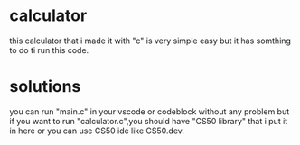 # calculator
this calculator that i made it with "c" is very simple easy but it has somthing to do ti run this code.

# solutions
you can run "main.c" in your vscode or codeblock without any problem but if you want to run "calculator.c",you should have "CS50 library" that i put it in here or you can use CS50 ide like CS50.dev. 
